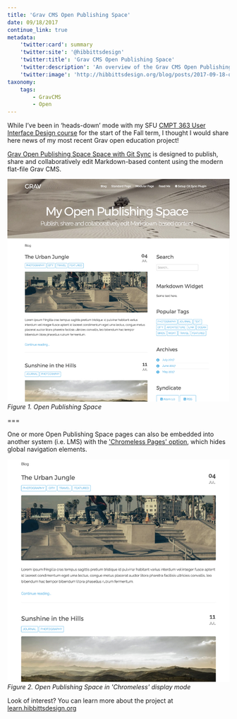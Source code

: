 ```yaml
---
title: 'Grav CMS Open Publishing Space'
date: 09/18/2017
continue_link: true
metadata:
    'twitter:card': summary
    'twitter:site': '@hibbittsdesign'
    'twitter:title': 'Grav CMS Open Publishing Space'
    'twitter:description': 'An overview of the Grav CMS Open Publishing Space Project skeleton package.'
    'twitter:image': 'http://hibbittsdesign.org/blog/posts/2017-09-18-open-publishing-space-project/screenshot.jpg'
taxonomy:
    tags:
        - GravCMS
        - Open
---
```


While I’ve been in ‘heads-down’ mode with my SFU [CMPT 363 User Interface Design course](http://paulhibbitts.net/cmpt-363-173/) for the start of the Fall term, I thought I would share here news of my most recent Grav open education project!

[Grav Open Publishing Space Space with Git Sync](http://demo.hibbittsdesign.org/grav-open-publishing/) is designed to publish, share and collaboratively edit Markdown-based content using the modern flat-file Grav CMS.

![Open Publishing Space](screenshot.jpg)
_Figure 1. Open Publishing Space_

===

One or more Open Publishing Space pages can also be embedded into another system (i.e. LMS) with the ['Chromeless Pages' option](http://demo.hibbittsdesign.org/grav-open-publishing/chromeless:true), which hides global navigation elements.

![Open Publishing Space](chromelessscreenshot.jpg)
_Figure 2. Open Publishing Space in 'Chromeless' display mode_

Look of interest? You can learn more about the project at [learn.hibbittsdesign.org](http://learn.hibbittsdesign.org/openpublishingspace)
